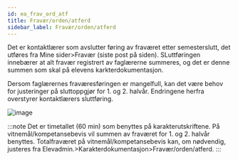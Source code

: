 ```yaml
---
id: ea_frav_ord_atf
title: Fravær/orden/atferd
sidebar_label: Fravær/orden/atferd
---
```

Det er kontaktlærer som avslutter føring av fraværet etter semesterslutt, det utføres fra Mine sider>Fravær (siste post på siden). SLuttføringen innebærer at alt fravær registrert av faglærerne summeres, og det er denne summen som skal på elevens karkterdokumentasjon.
 
Dersom faglærernes fraværesføringen er mangelfull, kan det være behov for justeringer på sluttoppgjør for 1. og 2. halvår. Endringene herfra overstyrer kontaktlærers sluttføring. 
 
![image](https://user-images.githubusercontent.com/80097133/136764122-e612aa60-a33c-408f-8e23-721a1dc725d4.png)

:::note Det er timetallet (60 min) som benyttes på karakterutskriftene. På vitnemål/kompetansebevis vil summen av fraværet for 1. og 2. halvår benyttes. 
Totalfraværet på vitnemål/kompetansebevis kan, om nødvendig, justeres fra Elevadmin.>Karakterdokumentasjon>Fravær/orden/atferd. :::


